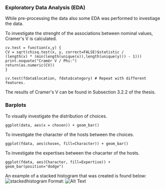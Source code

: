 ### Exploratory Data Analysis (EDA)

While pre-processing the data also some EDA was performed to investiage the data. 

To investigate the strenght of the associations between nominal values, Cramer's V is calculated. 
``` 
cv.test = function(x,y) {
CV = sqrt(chisq.test(x, y, correct=FALSE)$statistic /
(length(x) * (min(length(unique(x)),length(unique(y))) - 1)))
print.noquote("Cramér V / Phi:")
return(as.numeric(CV))
}

cv.test(fdata$location, fdata$category) # Repeat with different features.
```
The results of Cramer's V can be found in Subsection 3.2.2 of the thesis. 

### Barplots
To visually investigate the distribution of choices.
```
ggplot(data, aes(x = chosen)) + geom_bar()
```
To investigate the character of the hosts between the choices. 
```
ggplot(fdata, aes(chosen, fill=Character)) + geom_bar()
``` 
To investigate the expertises between the chacarter of the hosts. 
```
ggplot(fdata, aes(Character, fill=Expertise)) + geom_bar(position="dodge")
```
An example of a stacked histogram that was created is found below: 
![stackedhistogram](/images/hist.png)
Format: ![Alt Text](url)
